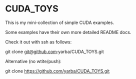 # CUDA_TOYS
This is my mini-collection of simple CUDA examples.

Some examples have their own more detailed README docs.

Check it out with ssh as follows:

git clone git@github.com:yarba/CUDA_TOYS.git

Alternative (no wtite/push):

git clone https://github.com/yarba/CUDA_TOYS.git

